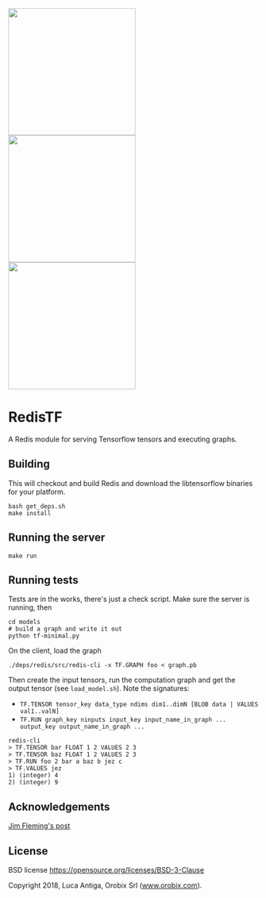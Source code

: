 <img src="https://camo.githubusercontent.com/8188ec467c9580f0c9614df2bfdc26e1b471d0c5/68747470733a2f2f63646e342e69636f6e66696e6465722e636f6d2f646174612f69636f6e732f72656469732d322f313435312f556e7469746c65642d322d3531322e706e67" width="256">
<img src="http://www.clipartbest.com/cliparts/Bdc/reK/BdcreKoT9.jpeg" width="256">
<img src="https://avatars0.githubusercontent.com/u/15658638?v=3&s=400" width="256">

# RedisTF

A Redis module for serving Tensorflow tensors and executing graphs.

## Building
This will checkout and build Redis and download the libtensorflow binaries for your platform.
```
bash get_deps.sh
make install
```

## Running the server
```
make run
```

## Running tests
Tests are in the works, there's just a check script.
Make sure the server is running, then
```
cd models
# build a graph and write it out
python tf-minimal.py
```

On the client, load the graph
```
./deps/redis/src/redis-cli -x TF.GRAPH foo < graph.pb
```

Then create the input tensors, run the computation graph and get the output tensor (see `load_model.sh`). Note the signatures: 
* `TF.TENSOR tensor_key data_type ndims dim1..dimN [BLOB data | VALUES val1..valN]`
* `TF.RUN graph_key ninputs input_key input_name_in_graph ... output_key output_name_in_graph ...`
```
redis-cli
> TF.TENSOR bar FLOAT 1 2 VALUES 2 3
> TF.TENSOR baz FLOAT 1 2 VALUES 2 3
> TF.RUN foo 2 bar a baz b jez c
> TF.VALUES jez
1) (integer) 4
2) (integer) 9
```

## Acknowledgements

[Jim Fleming's post](https://medium.com/jim-fleming/loading-tensorflow-graphs-via-host-languages-be10fd81876f#.lqyteltuo)

## License

BSD license https://opensource.org/licenses/BSD-3-Clause

Copyright 2018, Luca Antiga, Orobix Srl (www.orobix.com).

